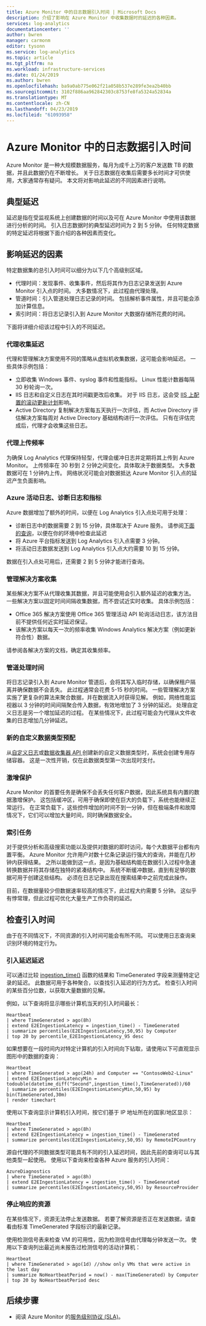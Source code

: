 ```yaml
---
title: Azure Monitor 中的日志数据引入时间 | Microsoft Docs
description: 介绍了影响在 Azure Monitor 中收集数据时的延迟的各种因素。
services: log-analytics
documentationcenter: ''
author: bwren
manager: carmonm
editor: tysonn
ms.service: log-analytics
ms.topic: article
ms.tgt_pltfrm: na
ms.workload: infrastructure-services
ms.date: 01/24/2019
ms.author: bwren
ms.openlocfilehash: ba9a0ab775e062f21a058b537e289fe3ea2b40bb
ms.sourcegitcommit: 3102f886aa962842303c8753fe8fa5324a52834a
ms.translationtype: MT
ms.contentlocale: zh-CN
ms.lasthandoff: 04/23/2019
ms.locfileid: "61093958"
---
```

# <a name="log-data-ingestion-time-in-azure-monitor"></a>Azure Monitor 中的日志数据引入时间
Azure Monitor 是一种大规模数据服务，每月为成千上万的客户发送数 TB 的数据，并且此数据仍在不断增长。 关于日志数据在收集后需要多长时间才可供使用，大家通常存有疑问。 本文将对影响此延迟的不同因素进行说明。

## <a name="typical-latency"></a>典型延迟
延迟是指在受监视系统上创建数据的时间以及可在 Azure Monitor 中使用该数据进行分析的时间。 引入日志数据时的典型延迟时间为 2 到 5 分钟。 任何特定数据的特定延迟将根据下面介绍的各种因素而变化。


## <a name="factors-affecting-latency"></a>影响延迟的因素
特定数据集的总引入时间可以细分为以下几个高级别区域。 

- 代理时间：发现事件、收集事件，然后将其作为日志记录发送到 Azure Monitor 引入点的时间。 大多数情况下，此过程由代理处理。
- 管道时间：引入管道处理日志记录的时间。 包括解析事件属性，并且可能会添加计算信息。
- 索引时间：将日志记录引入到 Azure Monitor 大数据存储所花费的时间。

下面将详细介绍该过程中引入的不同延迟。

### <a name="agent-collection-latency"></a>代理收集延迟
代理和管理解决方案使用不同的策略从虚拟机收集数据，这可能会影响延迟。 一些具体示例包括：

- 立即收集 Windows 事件、syslog 事件和性能指标。 Linux 性能计数器每隔 30 秒轮询一次。
- IIS 日志和自定义日志在其时间戳更改后收集。 对于 IIS 日志，这会受 [IIS 上配置的滚动更新计划](data-sources-iis-logs.md)影响。 
- Active Directory 复制解决方案每五天执行一次评估，而 Active Directory 评估解决方案每周对 Active Directory 基础结构进行一次评估。 只有在评估完成后，代理才会收集这些日志。

### <a name="agent-upload-frequency"></a>代理上传频率
为确保 Log Analytics 代理保持轻型，代理会缓冲日志并定期将其上传到 Azure Monitor。 上传频率在 30 秒到 2 分钟之间变化，具体取决于数据类型。 大多数数据可在 1 分钟内上传。 网络状况可能会对数据抵达 Azure Monitor 引入点的延迟产生负面影响。

### <a name="azure-activity-logs-diagnostic-logs-and-metrics"></a>Azure 活动日志、诊断日志和指标
Azure 数据增加了额外的时间，以便在 Log Analytics 引入点处可用于处理：

- 诊断日志中的数据需要 2 到 15 分钟，具体取决于 Azure 服务。 请参阅[下面的查询](#checking-ingestion-time)，以便在你的环境中检查此延迟
- 将 Azure 平台指标发送到 Log Analytics 引入点需要 3 分钟。
- 将活动日志数据发送到 Log Analytics 引入点大约需要 10 到 15 分钟。

数据在引入点处可用后，还需要 2 到 5 分钟才能进行查询。

### <a name="management-solutions-collection"></a>管理解决方案收集
某些解决方案不从代理收集其数据，并且可能使用会引入额外延迟的收集方法。 一些解决方案以固定时间间隔收集数据，而不尝试近实时收集。 具体示例包括：

- Office 365 解决方案使用 Office 365 管理活动 API 轮询活动日志，该方法目前不提供任何近实时延迟保证。
- 该解决方案以每天一次的频率收集 Windows Analytics 解决方案（例如更新符合性）数据。

请参阅各解决方案的文档，确定其收集频率。

### <a name="pipeline-process-time"></a>管道处理时间
将日志记录引入到 Azure Monitor 管道后，会将其写入临时存储，以确保租户隔离并确保数据不会丢失。 此过程通常会花费 5-15 秒的时间。 一些管理解决方案实施了更复杂的算法来聚合数据，并在数据流入时获得见解。 例如，网络性能监视器以 3 分钟的时间间隔聚合传入数据，有效地增加了 3 分钟的延迟。 处理自定义日志是另一个增加延迟的过程。 在某些情况下，此过程可能会为代理从文件收集的日志增加几分钟延迟。

### <a name="new-custom-data-types-provisioning"></a>新的自定义数据类型预配
从[自定义日志](data-sources-custom-logs.md)或[数据收集器 API ](data-collector-api.md)创建新的自定义数据类型时，系统会创建专用存储容器。 这是一次性开销，仅在此数据类型第一次出现时支付。

### <a name="surge-protection"></a>激增保护
Azure Monitor 的首要任务是确保不会丢失任何客户数据，因此系统具有内置的数据激增保护。 这包括缓冲区，可用于确保即使在巨大的负载下，系统也能继续正常运行。 在正常负载下，这些控件增加的时间不到一分钟，但在极端条件和故障情况下，它们可以增加大量时间，同时确保数据安全。

### <a name="indexing-time"></a>索引任务
对于提供分析和高级搜索功能以及提供对数据的即时访问，每个大数据平台都有内置平衡。 Azure Monitor 允许用户对数十亿条记录运行强大的查询，并能在几秒钟内获得结果。 之所以能做到这一点，是因为基础结构能在数据引入过程中急速转换数据并将其存储在独特的紧凑结构中。 系统不断缓冲数据，直到有足够的数据可用于创建这些结构。 必须在日志记录出现在搜索结果中之前完成此操作。

目前，在数据量较少但数据速率较高的情况下，此过程大约需要 5 分钟。 这似乎有悖常理，但此过程可优化大量生产工作负荷的延迟。



## <a name="checking-ingestion-time"></a>检查引入时间
由于在不同情况下，不同资源的引入时间可能会有所不同。 可以使用日志查询来识别环境的特定行为。

### <a name="ingestion-latency-delays"></a>引入延迟延迟
可以通过比较 [ingestion_time()](/azure/kusto/query/ingestiontimefunction) 函数的结果和 TimeGenerated 字段来测量特定记录的延迟。 此数据可用于各种聚合，以查找引入延迟的行为方式。 检查引入时间的某些百分位数，以获取大量数据的见解。 

例如，以下查询将显示哪些计算机当天的引入时间最长： 

``` Kusto
Heartbeat
| where TimeGenerated > ago(8h) 
| extend E2EIngestionLatency = ingestion_time() - TimeGenerated 
| summarize percentiles(E2EIngestionLatency,50,95) by Computer 
| top 20 by percentile_E2EIngestionLatency_95 desc  
```
 
如果想要在一段时间内对特定计算机的引入时间向下钻取，请使用以下可直观显示图形中的数据的查询： 

``` Kusto
Heartbeat 
| where TimeGenerated > ago(24h) and Computer == "ContosoWeb2-Linux"  
| extend E2EIngestionLatencyMin = todouble(datetime_diff("Second",ingestion_time(),TimeGenerated))/60 
| summarize percentiles(E2EIngestionLatencyMin,50,95) by bin(TimeGenerated,30m) 
| render timechart  
```
 
使用以下查询显示计算机引入时间，按它们基于 IP 地址所在的国家/地区显示： 

``` Kusto
Heartbeat 
| where TimeGenerated > ago(8h) 
| extend E2EIngestionLatency = ingestion_time() - TimeGenerated 
| summarize percentiles(E2EIngestionLatency,50,95) by RemoteIPCountry 
```
 
源自代理的不同数据类型可能具有不同的引入延迟时间，因此先前的查询可以与其他类型一起使用。 使用以下查询来检查各种 Azure 服务的引入时间： 

``` Kusto
AzureDiagnostics 
| where TimeGenerated > ago(8h) 
| extend E2EIngestionLatency = ingestion_time() - TimeGenerated 
| summarize percentiles(E2EIngestionLatency,50,95) by ResourceProvider
```

### <a name="resources-that-stop-responding"></a>停止响应的资源 
在某些情况下，资源无法停止发送数据。 若要了解资源是否正在发送数据，请查看由标准 TimeGenerated 字段标识的最新记录。  

使用检测信号表来检查 VM 的可用性，因为检测信号由代理每分钟发送一次。 使用以下查询列出最近尚未报告过检测信号的活动计算机： 

``` Kusto
Heartbeat  
| where TimeGenerated > ago(1d) //show only VMs that were active in the last day 
| summarize NoHeartbeatPeriod = now() - max(TimeGenerated) by Computer  
| top 20 by NoHeartbeatPeriod desc 
```

## <a name="next-steps"></a>后续步骤
* 阅读 Azure Monitor 的[服务级别协议 (SLA)](https://azure.microsoft.com/support/legal/sla/log-analytics/v1_1/)。

